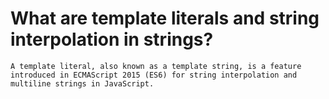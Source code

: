 # What are template literals and string interpolation in strings?

    A template literal, also known as a template string, is a feature introduced in ECMAScript 2015 (ES6) for string interpolation and multiline strings in JavaScript.
